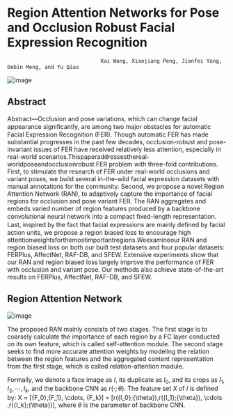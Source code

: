 # Region Attention Networks for Pose and Occlusion Robust Facial Expression Recognition

                                  Kai Wang, Xiaojiang Peng, Jianfei Yang, Debin Meng, and Yu Qiao

![image](https://github.com/kaiwang960112/Challenge-condition-FER-dataset/raw/master/figs/sample.png)

## Abstract

Abstract—Occlusion and pose variations, which can change facial appearance signiﬁcantly, are among two major obstacles for automatic Facial Expression Recognition (FER). Though automatic FER has made substantial progresses in the past few decades, occlusion-robust and pose-invariant issues of FER have received relatively less attention, especially in real-world scenarios.Thispaperaddressesthereal-worldposeandocclusionrobust FER problem with three-fold contributions. First, to stimulate the research of FER under real-world occlusions and variant poses, we build several in-the-wild facial expression datasets with manual annotations for the community. Second, we propose a novel Region Attention Network (RAN), to adaptively capture the importance of facial regions for occlusion and pose variant FER. The RAN aggregates and embeds varied number of region features produced by a backbone convolutional neural network into a compact ﬁxed-length representation. Last, inspired by the fact that facial expressions are mainly deﬁned by facial action units, we propose a region biased loss to encourage high attentionweightsforthemostimportantregions.Weexamineour RAN and region biased loss on both our built test datasets and four popular datasets: FERPlus, AffectNet, RAF-DB, and SFEW. Extensive experiments show that our RAN and region biased loss largely improve the performance of FER with occlusion and variant pose. Our methods also achieve state-of-the-art results on FERPlus, AffectNet, RAF-DB, and SFEW.


## Region Attention Network
![image](https://github.com/kaiwang960112/Challenge-condition-FER-dataset/raw/master/figs/pipeline_final.png)

The proposed RAN mainly consists of two stages. The first stage is to coarsely calculate the importance of each region by a FC layer conducted on its own feature, which is called self-attention module. The second stage seeks to find more accurate attention weights by modeling the relation between the region features and the aggregated content representation from the first stage, which is called relation-attention module.

Formally, we denote a face image as $I$, its duplicate as $I_0$, and its crops as ${I_1},{I_2}, \cdots ,{I_k}$,  and the backbone CNN as $r(\cdot;{\theta})$. The feature set $X$ of $I$ is defined by: X = [{F_0},{F_1}, \cdots, {F_k}] = [r({I_0};{\theta}),r({I_1};{\theta}), \cdots ,r({I_k};{\theta})],
where $\theta$ is the parameter of backbone CNN.
